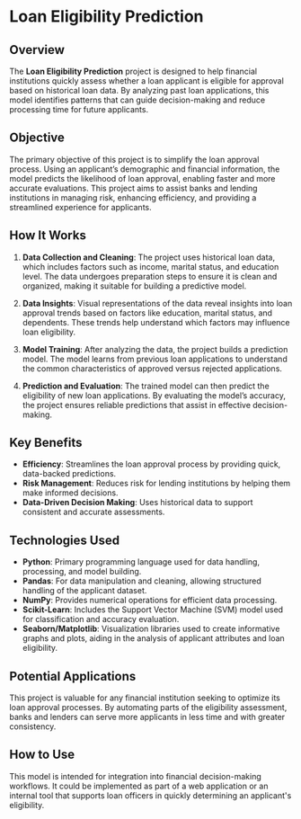 # Loan Eligibility Prediction

## Overview
The **Loan Eligibility Prediction** project is designed to help financial institutions quickly assess whether a loan applicant is eligible for approval based on historical loan data. By analyzing past loan applications, this model identifies patterns that can guide decision-making and reduce processing time for future applicants.

## Objective
The primary objective of this project is to simplify the loan approval process. Using an applicant’s demographic and financial information, the model predicts the likelihood of loan approval, enabling faster and more accurate evaluations. This project aims to assist banks and lending institutions in managing risk, enhancing efficiency, and providing a streamlined experience for applicants.

## How It Works
1. **Data Collection and Cleaning**: The project uses historical loan data, which includes factors such as income, marital status, and education level. The data undergoes preparation steps to ensure it is clean and organized, making it suitable for building a predictive model.

2. **Data Insights**: Visual representations of the data reveal insights into loan approval trends based on factors like education, marital status, and dependents. These trends help understand which factors may influence loan eligibility.

3. **Model Training**: After analyzing the data, the project builds a prediction model. The model learns from previous loan applications to understand the common characteristics of approved versus rejected applications.

4. **Prediction and Evaluation**: The trained model can then predict the eligibility of new loan applications. By evaluating the model’s accuracy, the project ensures reliable predictions that assist in effective decision-making.

## Key Benefits
- **Efficiency**: Streamlines the loan approval process by providing quick, data-backed predictions.
- **Risk Management**: Reduces risk for lending institutions by helping them make informed decisions.
- **Data-Driven Decision Making**: Uses historical data to support consistent and accurate assessments.

## Technologies Used
- **Python**: Primary programming language used for data handling, processing, and model building.
- **Pandas**: For data manipulation and cleaning, allowing structured handling of the applicant dataset.
- **NumPy**: Provides numerical operations for efficient data processing.
- **Scikit-Learn**: Includes the Support Vector Machine (SVM) model used for classification and accuracy evaluation.
- **Seaborn/Matplotlib**: Visualization libraries used to create informative graphs and plots, aiding in the analysis of applicant attributes and loan eligibility.

## Potential Applications
This project is valuable for any financial institution seeking to optimize its loan approval processes. By automating parts of the eligibility assessment, banks and lenders can serve more applicants in less time and with greater consistency. 

## How to Use
This model is intended for integration into financial decision-making workflows. It could be implemented as part of a web application or an internal tool that supports loan officers in quickly determining an applicant's eligibility.
